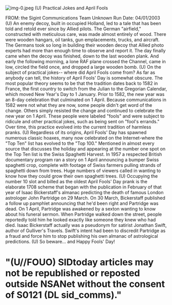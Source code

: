 ![img-0.jpeg](img-0.jpeg)
(U) Practical Jokes and April Fools

FROM: the Sigint Communications Team
Unknown
Run Date: 04/01/2003
(U) An enemy decoy, built in occupied Holland, led to a tale that has been told and retold ever since by Allied pilots. The German "airfield," constructed with meticulous care, was made almost entirely of wood. There were wooden hangars, oil tanks, gun emplacements, trucks, and aircraft. The Germans took so long in building their wooden decoy that Allied photo experts had more than enough time to observe and report it. The day finally came when the decoy was finished, down to the last wooden plank. And early the following morning, a lone RAF plane crossed the Channel, came in low, circled the field once, and dropped a large wooden bomb.
(U) On the subject of practical jokes-- where did April Fools come from? As far as anybody can tell, the history of April Fools' Day is somewhat obscure. The most popular theory seems to be that the tradition dates back to 1582 in France, the first country to switch from the Julian to the Gregorian Calendar, which moved New Year's Day to 1 January. Prior to 1582, the new year was an 8-day celebration that culminated on 1 April. Because communications in 1582 were not what they are now, some people didn't get word of the change. Others simply resisted the change and continued to celebrate the new year on 1 April. These people were labeled "fools" and were subject to ridicule and other practical jokes, such as being sent on "fool's errands." Over time, this practice evolved into the current tradition of harmless pranks.
(U) Regardless of its origins, April Fools' Day has spawned numerous classic hoaxes, many now celebrated on the Internet-where the "Top Ten" list has evolved to the "Top 100." Mentioned in almost every source that discusses the holiday and appearing at the number one spot on the Top Ten list is the Swiss Spaghetti Harvest. In 1957 a respected British documentary program ran a story on 1 April announcing a bumper Swiss spaghetti crop, complete with footage of Swiss farmers pulling strands of spaghetti down from trees. Huge numbers of viewers called in wanting to know how they could grow their own spaghetti trees.
(U) Occupying the number 10 slot and billed as the oldest April Fools' Day prank is the elaborate 1708 scheme that began with the publication in February of that year of Isaac Bickerstaff's almanac predicting the death of famous London astrologer John Partridge on 29 March. On 30 March, Bickerstaff published a follow up pamphlet announcing that he'd been right and Partridge was dead. On 1 April, Partridge was awakened by a sexton wanting to know about his funeral sermon. When Partridge walked down the street, people reportedly told him he looked exactly like someone they knew who had died. Isaac Bickerstaff actually was a pseudonym for satirist Jonathan Swift, author of Gulliver's Travels. Swift's intent had been to discredit Partridge as a fraud and force him to stop publishing his own almanac of astrological predictions.
(U) So beware... and Happy Fools' Day!

# "(U//FOUO) SIDtoday articles may not be republished or reposted outside NSANet without the consent of S0121 (DL sid_comms)."
